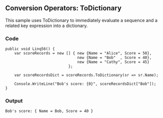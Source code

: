 ## Conversion Operators: ToDictionary ##

This sample uses ToDictionary to immediately evaluate a sequence and a related key expression into a dictionary.

### Code ###

```
public void Linq56() {
    var scoreRecords = new [] { new {Name = "Alice", Score = 50},
                                new {Name = "Bob"  , Score = 40},
                                new {Name = "Cathy", Score = 45}
                            };
    
    var scoreRecordsDict = scoreRecords.ToDictionary(sr => sr.Name);
    
    Console.WriteLine("Bob's score: {0}", scoreRecordsDict["Bob"]);
}

```

### Output ###

```
Bob's score: { Name = Bob, Score = 40 }
```

